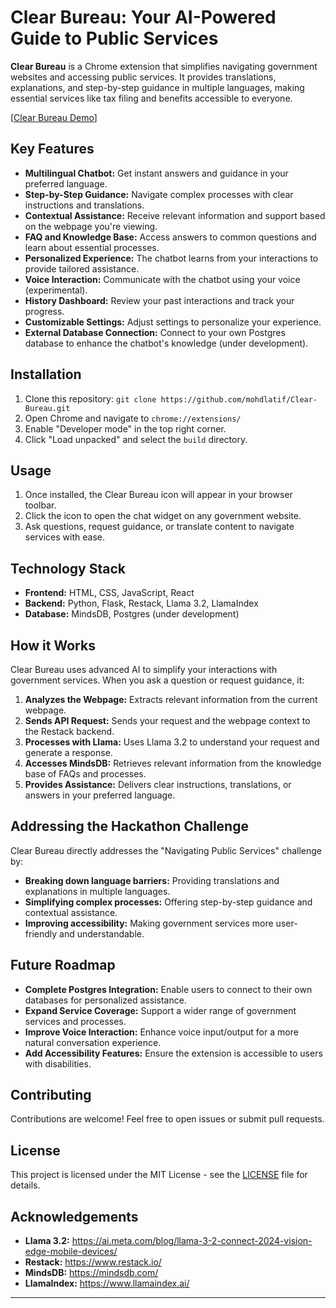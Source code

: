 # Clear Bureau: Your AI-Powered Guide to Public Services

**Clear Bureau** is a Chrome extension that simplifies navigating government websites and accessing public services. It provides translations, explanations, and step-by-step guidance in multiple languages, making essential services like tax filing and benefits accessible to everyone.

[[Clear Bureau Demo](https://lablab.ai/event/llama-impact-hackathon/code-crusiade)]

## Key Features

- **Multilingual Chatbot:** Get instant answers and guidance in your preferred language.
- **Step-by-Step Guidance:** Navigate complex processes with clear instructions and translations.
- **Contextual Assistance:** Receive relevant information and support based on the webpage you're viewing.
- **FAQ and Knowledge Base:** Access answers to common questions and learn about essential processes.
- **Personalized Experience:** The chatbot learns from your interactions to provide tailored assistance.
- **Voice Interaction:** Communicate with the chatbot using your voice (experimental).
- **History Dashboard:** Review your past interactions and track your progress.
- **Customizable Settings:** Adjust settings to personalize your experience.
- **External Database Connection:** Connect to your own Postgres database to enhance the chatbot's knowledge (under development).

## Installation

1. Clone this repository: `git clone https://github.com/mohdlatif/Clear-Bureau.git`
2. Open Chrome and navigate to `chrome://extensions/`
3. Enable "Developer mode" in the top right corner.
4. Click "Load unpacked" and select the `build` directory.

## Usage

1. Once installed, the Clear Bureau icon will appear in your browser toolbar.
2. Click the icon to open the chat widget on any government website.
3. Ask questions, request guidance, or translate content to navigate services with ease.

## Technology Stack

- **Frontend:** HTML, CSS, JavaScript, React
- **Backend:** Python, Flask, Restack, Llama 3.2, LlamaIndex
- **Database:** MindsDB, Postgres (under development)

## How it Works

Clear Bureau uses advanced AI to simplify your interactions with government services. When you ask a question or request guidance, it:

1. **Analyzes the Webpage:** Extracts relevant information from the current webpage.
2. **Sends API Request:** Sends your request and the webpage context to the Restack backend.
3. **Processes with Llama:** Uses Llama 3.2 to understand your request and generate a response.
4. **Accesses MindsDB:** Retrieves relevant information from the knowledge base of FAQs and processes.
5. **Provides Assistance:** Delivers clear instructions, translations, or answers in your preferred language.

## Addressing the Hackathon Challenge

Clear Bureau directly addresses the "Navigating Public Services" challenge by:

- **Breaking down language barriers:** Providing translations and explanations in multiple languages.
- **Simplifying complex processes:** Offering step-by-step guidance and contextual assistance.
- **Improving accessibility:** Making government services more user-friendly and understandable.

## Future Roadmap

- **Complete Postgres Integration:** Enable users to connect to their own databases for personalized assistance.
- **Expand Service Coverage:** Support a wider range of government services and processes.
- **Improve Voice Interaction:** Enhance voice input/output for a more natural conversation experience.
- **Add Accessibility Features:** Ensure the extension is accessible to users with disabilities.

## Contributing

Contributions are welcome! Feel free to open issues or submit pull requests.

## License

This project is licensed under the MIT License - see the [LICENSE](LICENSE) file for details.

## Acknowledgements

- **Llama 3.2:** https://ai.meta.com/blog/llama-3-2-connect-2024-vision-edge-mobile-devices/
- **Restack:** https://www.restack.io/
- **MindsDB:** https://mindsdb.com/
- **LlamaIndex:** https://www.llamaindex.ai/

---
